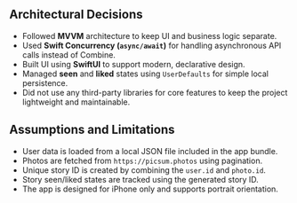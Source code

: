 ## Architectural Decisions

- Followed **MVVM** architecture to keep UI and business logic separate.
- Used **Swift Concurrency (`async/await`)** for handling asynchronous API calls instead of Combine.
- Built UI using **SwiftUI** to support modern, declarative design.
- Managed **seen** and **liked** states using `UserDefaults` for simple local persistence.
- Did not use any third-party libraries for core features to keep the project lightweight and maintainable.

## Assumptions and Limitations

- User data is loaded from a local JSON file included in the app bundle.
- Photos are fetched from `https://picsum.photos` using pagination.
- Unique story ID is created by combining the `user.id` and `photo.id`.
- Story seen/liked states are tracked using the generated story ID.
- The app is designed for iPhone only and supports portrait orientation.